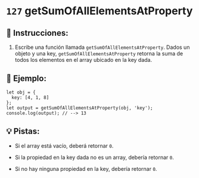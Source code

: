 # `127` getSumOfAllElementsAtProperty

## 📝 Instrucciones:

1. Escribe una función llamada `getSumOfAllElementsAtProperty`. Dados un objeto y una key, `getSumOfAllElementsAtProperty` retorna la suma de todos los elementos en el array ubicado en la key dada.

## 📎 Ejemplo:

```Js
let obj = {
  key: [4, 1, 8]
};
let output = getSumOfAllElementsAtProperty(obj, 'key');
console.log(output); // --> 13
```

## 💡 Pistas:

+ Si el array está vacío, deberá retornar `0`.

+ Si la propiedad en la key dada no es un array, debería retornar `0`.

+ Si no hay ninguna propiedad en la key, debería retornar `0`.
